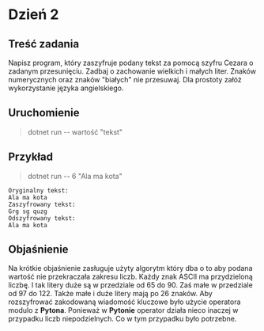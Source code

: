 # Dzień 2

## Treść zadania
Napisz program, który zaszyfruje podany tekst za pomocą szyfru Cezara o zadanym przesunięciu.
Zadbaj o zachowanie wielkich i małych liter.
Znaków numerycznych oraz znaków "białych"
nie przesuwaj.
Dla prostoty załóż wykorzystanie języka angielskiego.

## Uruchomienie
> dotnet run -- wartość "tekst"

## Przykład 
> dotnet run -- 6 "Ala ma kota"  

```
Oryginalny tekst:
Ala ma kota
Zaszyfrowany tekst:
Grg sg quzg
Odszyfrowany tekst:
Ala ma kota
```

## Objaśnienie
Na krótkie objaśnienie zasługuje użyty algorytm który dba o to aby podana wartość nie przekraczała zakresu liczb.
Każdy znak ASCII ma przydzieloną liczbę. I tak litery duże są w przedziale od 65 do 90. Zaś małe w przedziale od 97 do 122. Także małe i duże litery mają po 26 znaków.
Aby rozszyfrować zakodowaną wiadomość kluczowe było użycie operatora modulo z **Pytona**.
Ponieważ w **Pytonie** operator działa nieco inaczej w przypadku liczb niepodzielnych. Co w tym przypadku było potrzebne.
